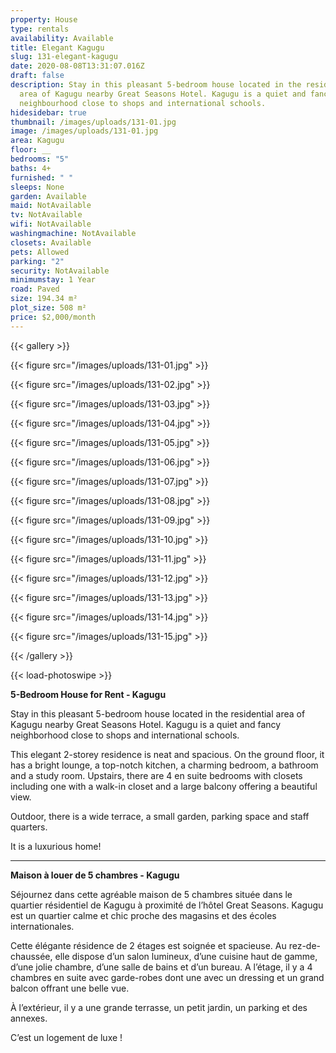 ```yaml
---
property: House
type: rentals
availability: Available
title: Elegant Kagugu
slug: 131-elegant-kagugu
date: 2020-08-08T13:31:07.016Z
draft: false
description: Stay in this pleasant 5-bedroom house located in the residential
  area of Kagugu nearby Great Seasons Hotel. Kagugu is a quiet and fancy
  neighbourhood close to shops and international schools.
hidesidebar: true
thumbnail: /images/uploads/131-01.jpg
image: /images/uploads/131-01.jpg
area: Kagugu
floor: __
bedrooms: "5"
baths: 4+
furnished: " "
sleeps: None
garden: Available
maid: NotAvailable
tv: NotAvailable
wifi: NotAvailable
washingmachine: NotAvailable
closets: Available
pets: Allowed
parking: "2"
security: NotAvailable
minimumstay: 1 Year
road: Paved
size: 194.34 m²
plot_size: 508 m²
price: $2,000/month
---
```

{{< gallery >}}

{{< figure src="/images/uploads/131-01.jpg" >}}

{{< figure src="/images/uploads/131-02.jpg" >}}

{{< figure src="/images/uploads/131-03.jpg" >}}

{{< figure src="/images/uploads/131-04.jpg" >}}

{{< figure src="/images/uploads/131-05.jpg" >}}

{{< figure src="/images/uploads/131-06.jpg" >}}

{{< figure src="/images/uploads/131-07.jpg" >}}

{{< figure src="/images/uploads/131-08.jpg" >}}

{{< figure src="/images/uploads/131-09.jpg" >}}

{{< figure src="/images/uploads/131-10.jpg" >}}

{{< figure src="/images/uploads/131-11.jpg" >}}

{{< figure src="/images/uploads/131-12.jpg" >}}

{{< figure src="/images/uploads/131-13.jpg" >}}

{{< figure src="/images/uploads/131-14.jpg" >}}

{{< figure src="/images/uploads/131-15.jpg" >}}

{{< /gallery >}}

{{< load-photoswipe >}}

**5-Bedroom House for Rent - Kagugu**

Stay in this pleasant 5-bedroom house located in the residential area of Kagugu nearby Great Seasons Hotel. Kagugu is a quiet and fancy neighborhood close to shops and international schools.

This elegant 2-storey residence is neat and spacious. On the ground floor, it has a bright lounge, a top-notch kitchen, a charming bedroom, a bathroom and a study room. Upstairs, there are 4 en suite bedrooms with closets including one with a walk-in closet and a large balcony offering a beautiful view.

Outdoor, there is a wide terrace, a small garden, parking space and staff quarters.

It is a luxurious home!

- - -

**Maison à louer de 5 chambres - Kagugu**

Séjournez dans cette agréable maison de 5 chambres située dans le quartier résidentiel de Kagugu à proximité de l’hôtel Great Seasons. Kagugu est un quartier calme et chic proche des magasins et des écoles internationales.

Cette élégante résidence de 2 étages est soignée et spacieuse. Au rez-de-chaussée, elle dispose d’un salon lumineux, d’une cuisine haut de gamme, d’une jolie chambre, d’une salle de bains et d’un bureau. A l’étage, il y a 4 chambres en suite avec garde-robes dont une avec un dressing et un grand balcon offrant une belle vue.

À l’extérieur, il y a une grande terrasse, un petit jardin, un parking et des annexes.

C’est un logement de luxe !